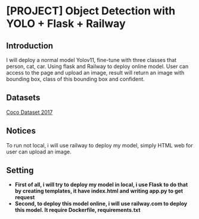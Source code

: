 # [PROJECT] Object Detection with YOLO + Flask + Railway

## Introduction

I will deploy a normal model Yolov11, fine-tune with three classes that person, cat, car. Using flask and Railway to deploy online model. User can access to the page and upload an image, result will return an image with bounding box, class of this bounding box and confident.

## Datasets
[Coco Dataset 2017](https://cocodataset.org/#home)

## Notices
To run not local, i will use railway to deploy my model, simply HTML web for user can upload an image.
## Setting

* **First of all, i will try to deploy my model in local, i use Flask to do that by creating templates, it have index.html and writing app.py to get request**
* **Second, to deploy this model online, i will use railway.com to deploy this model. It require Dockerfile, requirements.txt**